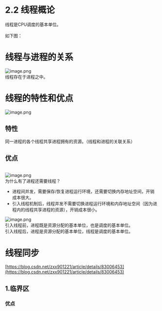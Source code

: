 # 2.2 线程概论

线程是CPU调度的基本单位。<br />
<br />如下图：
<a name="KFWSt"></a>
# 线程与进程的关系
![image.png](https://cdn.nlark.com/yuque/0/2020/png/177460/1590503134497-500f296d-3561-47a5-be0a-87b0b68fe2b7.png#align=left&display=inline&height=375&margin=%5Bobject%20Object%5D&name=image.png&originHeight=750&originWidth=1334&size=610673&status=done&style=none&width=667)<br />线程存在于进程之中。
<a name="ktP83"></a>
# 线程的特性和优点
![image.png](https://cdn.nlark.com/yuque/0/2020/png/177460/1590503227834-74874510-7140-44a8-a5d8-613ae6d345e0.png#align=left&display=inline&height=375&margin=%5Bobject%20Object%5D&name=image.png&originHeight=750&originWidth=1334&size=927958&status=done&style=none&width=667)
<a name="VlXjQ"></a>
## 特性
同一进程的各个线程共享进程拥有的资源。（线程和进程的关联关系）
<a name="M4iGz"></a>
## 优点

<br />![image.png](https://cdn.nlark.com/yuque/0/2020/png/177460/1590503348769-78f48f18-324f-45ce-8d23-e0b30b1736b7.png#align=left&display=inline&height=375&margin=%5Bobject%20Object%5D&name=image.png&originHeight=750&originWidth=1334&size=910135&status=done&style=none&width=667)<br />为什么有了进程还需要线程？

- 进程间并发，需要保存/恢复进程运行环境，还需要切换内存地址空间，开销成本很大。
- 引入线程机制后，线程并发不需要切换进程运行环境和内存地址空间（因为进程内的线程共享进程的资源），开销成本很小。

![image.png](https://cdn.nlark.com/yuque/0/2020/png/177460/1590503571050-ec3f46c0-6cb3-4cf5-9381-591074d0652d.png#align=left&display=inline&height=375&margin=%5Bobject%20Object%5D&name=image.png&originHeight=750&originWidth=1334&size=822604&status=done&style=none&width=667)<br />引入线程前，进程既是资源分配的基本单位，也是调度的基本单位。<br />引入线程后，进程是资源分配的基本单位，线程是调度的基本单位。
<a name="5EniB"></a>
# 线程同步
[https://blog.csdn.net/zxx901221/article/details/83006453](https://blog.csdn.net/zxx901221/article/details/83006453)
<a name="3hKHM"></a>
## 1.临界区
<a name="HmWkN"></a>
### 优点
